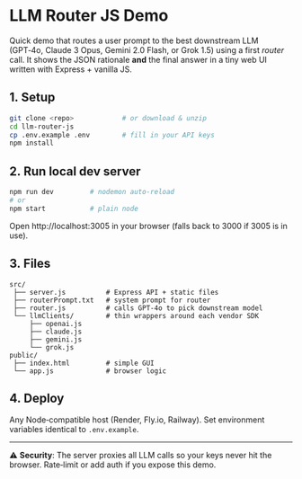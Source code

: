 # LLM Router JS Demo

Quick demo that routes a user prompt to the best downstream LLM (GPT‑4o, Claude 3 Opus, Gemini 2.0 Flash, or Grok 1.5) using a first *router* call.
It shows the JSON rationale **and** the final answer in a tiny web UI written with Express + vanilla JS.

## 1. Setup

```bash
git clone <repo>            # or download & unzip
cd llm-router-js
cp .env.example .env        # fill in your API keys
npm install
```

## 2. Run local dev server

```bash
npm run dev         # nodemon auto‑reload
# or
npm start           # plain node
```

Open http://localhost:3005 in your browser (falls back to 3000 if 3005 is in use).

## 3. Files

```
src/
 ├── server.js          # Express API + static files
 ├── routerPrompt.txt   # system prompt for router
 ├── router.js          # calls GPT‑4o to pick downstream model
 └── llmClients/        # thin wrappers around each vendor SDK
     ├── openai.js
     ├── claude.js
     ├── gemini.js
     └── grok.js
public/
 ├── index.html         # simple GUI
 └── app.js             # browser logic
```

## 4. Deploy

Any Node‑compatible host (Render, Fly.io, Railway).  Set environment
variables identical to `.env.example`.

---

⚠️ **Security**: The server proxies all LLM calls so your keys never hit the browser.  Rate‑limit or add auth if you expose this demo.

